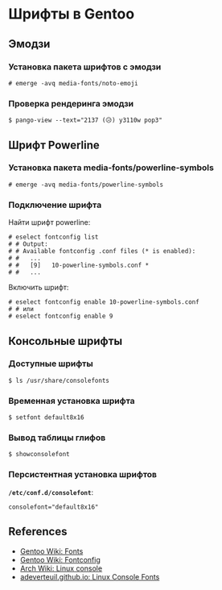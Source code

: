 # Шрифты в Gentoo

## Эмодзи

### Установка пакета шрифтов с эмодзи

```console
# emerge -avq media-fonts/noto-emoji
```

### Проверка рендеринга эмодзи

```console
$ pango-view --text="2137 (😥) y3110w pop3"
```


## Шрифт Powerline

### Установка пакета media-fonts/powerline-symbols

```console
# emerge -avq media-fonts/powerline-symbols
```

### Подключение шрифта

Найти шрифт powerline:
```console
# eselect fontconfig list
# # Output:
# # Available fontconfig .conf files (* is enabled):
# #   ...
# #   [9]   10-powerline-symbols.conf *
# #   ...
```

Включить шрифт:
```console
# eselect fontconfig enable 10-powerline-symbols.conf
# # или
# eselect fontconfig enable 9
```

## Консольные шрифты

### Доступные шрифты
```console
$ ls /usr/share/consolefonts
```

### Временная установка шрифта
```console
$ setfont default8x16
```

### Вывод таблицы глифов
```console
$ showconsolefont
```

### Персистентная установка шрифтов
**`/etc/conf.d/consolefont`**:
```
consolefont="default8x16"
```


## References

- [Gentoo Wiki: Fonts](https://wiki.gentoo.org/wiki/Fonts)
- [Gentoo Wiki: Fontconfig](https://wiki.gentoo.org/wiki/Fontconfig)
- [Arch Wiki: Linux console](https://wiki.archlinux.org/title/Linux_console)
- [adeverteuil.github.io: Linux Console Fonts](https://adeverteuil.github.io/linux-console-fonts-screenshots/)
